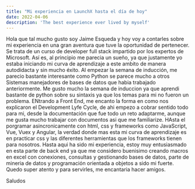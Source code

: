 ```yaml
---
title: "Mi experiencia en LaunchX hasta el día de hoy"
date: 2022-04-06
description: 'The best experience ever lived by myself'
---
```


Hola que tal mucho gusto soy Jaime Esqueda y hoy voy a contarles sobre mi experiencia en una gran aventura que tuve la oportunidad de pertenecer. Se trata de un curso de developer full stack impartido por los expertos de Microsoft. Así es, al principio me parecia un sueño, ya que justamente yo estaba iniciando mi curva de aprendizaje a este ambito de manera autodidacta y sin mucho éxito. Al empezar la semana de inducción, me parecio bastante interesante como Python se parece mucho a otros Sistemas manejadores de bases de datos que habia trabajado anteriormente. Me gusto mucho la semana de induccion ya que aprendi bastante de python sobre su sintaxis ya que los temas para mi no fueron un problema. ENtrando a Front End, me encanto la forma en como nos explicaron el Development Lyfe Cycle, de ahi empezo a cobrar sentido todo para mi, desde la documentación que fue todo un reto adaptarme, aunque me gusta mucho trabajar con documentos asi que me familiarize. HAsta el porgramar asincronicamente con html, css y frameworks como JavaScript, Vue, Vuex y Angular, la verdad donde mas esta mi curva de aprendizaje es en practicar css y las diferentes herramientas que los frameworks tienen para nosotros.
Hasta aqui ha sido mi experiencia, estoy muy entusiasmado en esta parte de back end ya que me considero buenisimo creando macros en excel con conexiones, consultas y gestionando bases de datos, parte de mineria de datos y programación orientada a objetos a sido mi fuerte.
Quedo super atento y para servirles, me encantaria hacer amigos.

Saludos
